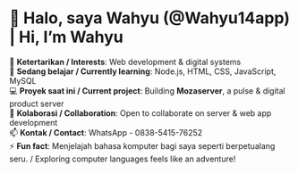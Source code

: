 # 👋 Halo, saya Wahyu (@Wahyu14app) | Hi, I’m Wahyu

👀 **Ketertarikan / Interests**: Web development & digital systems  
🌱 **Sedang belajar / Currently learning**: Node.js, HTML, CSS, JavaScript, MySQL  
💻 **Proyek saat ini / Current project**: Building **Mozaserver**, a pulse & digital product server  
🤝 **Kolaborasi / Collaboration**: Open to collaborate on server & web app development  
📫 **Kontak / Contact**: WhatsApp - 0838-5415-76252  
⚡ **Fun fact**: Menjelajah bahasa komputer bagi saya seperti berpetualang seru. / Exploring computer languages feels like an adventure!
